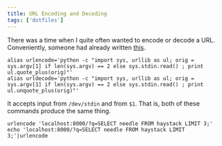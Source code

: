 ```yaml
---
title: URL Encoding and Decoding
tags: ['dotfiles']
---
```

There was a time when I quite often wanted to encode or decode a URL.
Conveniently, someone had already written
[this](http://ruslanspivak.com/2010/06/02/urlencode-and-urldecode-from-a-command-line/).

    alias urlencode='python -c "import sys, urllib as ul; orig = sys.argv[1] if len(sys.argv) == 2 else sys.stdin.read() ; print ul.quote_plus(orig)"'
    alias urldecode='python -c "import sys, urllib as ul; orig = sys.argv[1] if len(sys.argv) == 2 else sys.stdin.read() ; print ul.unquote_plus(orig)"'

It accepts input from `/dev/stdin` and from `$1`. That is, both of these
commands produce the same thing.

    urlencode 'localhost:8000/?q=SELECT needle FROM haystack LIMIT 3;'
    echo 'localhost:8000/?q=SELECT needle FROM haystack LIMIT 3;'|urlencode
